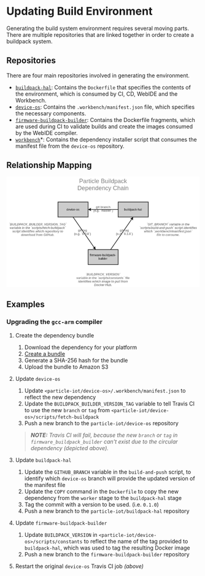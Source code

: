 Updating Build Environment
==========================

Generating the build system environment requires several moving parts. There are multiple repositories that are linked together in order to create a buildpack system.

Repositories
------------

There are four main repositories involved in generating the environment.

- [`buildpack-hal`](https://github.com/particle-iot/buildpack-hal/): Contains the `Dockerfile` that specifies the contents of the environment, which is consumed by CI, CD, WebIDE and the Workbench.
- [`device-os`](https://github.com/particle-iot/device-os/): Contains the `.workbench/manifest.json` file, which specifies the necessary components.
- [`firmware-buildpack-builder`](https://github.com/particle-iot/firmware-buildpack-builder/): Contains the Dockerfile fragments, which are used during CI to validate builds and create the images consumed by the WebIDE compiler.
- [`workbench`](https://github.com/particle-iot/workbench/)*: Contains the dependency installer script that consumes the manifest file from the `device-os` repository.

Relationship Mapping
--------------------

!["Buildpack Dependency Chart"](./img/buildpack-dependency-chart.png "Circular Dependency")

Examples
--------

### Upgrading the `gcc-arm` compiler

1. Create the dependency bundle

   1. Download the dependency for your platform
   1. [Create a bundle](https://github.com/particle-iot/workbench#development)
   1. Generate a SHA-256 hash for the bundle
   1. Upload the bundle to Amazon S3

1. Update `device-os`

   1. Update `<particle-iot/device-os>/.workbench/manifest.json` to reflect the new dependency
   1. Update the `BUILDPACK_BUILDER_VERSION_TAG` variable to tell Travis CI to use the new `branch` or `tag` from `<particle-iot/device-os>/scripts/fetch-buildpack`
   1. Push a new branch to the `particle-iot/device-os` repository

   > _**NOTE:** Travis CI will fail, because the new `branch` or `tag` in `firmware_buildpack_builder` can't exist due to the circular dependency (depicted above)._

1. Update `buildpack-hal`

   1. Update the `GITHUB_BRANCH` variable in the `build-and-push` script, to identify which `device-os` branch will provide the updated version of the manifest file
   1. Update the `COPY` command in the `Dockerfile` to copy the new dependency from the `worker` stage to the `buildpack-hal` stage
   1. Tag the commit with a version to be used. (i.e. `0.1.0`)
   1. Push a new branch to the `particle-iot/buildpack-hal` repository

1. Update `firmware-buildpack-builder`

   1. Update `BUILDPACK_VERSION` in `<particle-iot/device-os>/scripts/constants` to reflect the name of the tag provided to `buildpack-hal`, which was used to tag the resulting Docker image
   1. Push a new branch to the `firmware-buildpack-builder` repository

1. Restart the original `device-os` Travis CI job _(above)_